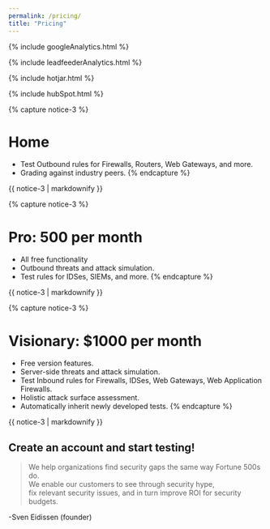 ```yaml
---
permalink: /pricing/
title: "Pricing"
---
```

<!-- Google analytics -->
{% include googleAnalytics.html %}
<!-- Leadfeeder analytics -->
{% include leadfeederAnalytics.html %}
<!-- Hotjar analytics -->
{% include hotjar.html %}
<!-- Hub Spot analytics -->
{% include hubSpot.html %}

{% capture notice-3 %}
# Home
* Test Outbound rules for Firewalls, Routers, Web Gateways, and more.
* Grading against industry peers.
{% endcapture %}
<div class="notice">{{ notice-3 | markdownify }}</div>

{% capture notice-3 %}
# Pro: 500 per month
* All free functionality
* Outbound threats and attack simulation.
* Test rules for IDSes, SIEMs, and more.
{% endcapture %}
<div class="notice">{{ notice-3 | markdownify }}</div>

{% capture notice-3 %}
# Visionary:  $1000 per month
* Free version features.
* Server-side threats and attack simulation.
* Test Inbound rules for Firewalls, IDSes, Web Gateways, Web Application Firewalls.
* Holistic attack surface assessment.
* Automatically inherit newly developed tests.
{% endcapture %}
<div class="notice">{{ notice-3 | markdownify }}</div>

## Create an account and start testing!

<script charset="utf-8" type="text/javascript" src="//js.hsforms.net/forms/shell.js"></script>
<script>
  hbspt.forms.create({
	portalId: "8898112",
	formId: "2b1cfdb3-6618-4dd8-86e4-4786274c0d38"
});
</script>

>We help organizations find security gaps the same way Fortune 500s do.  
>We enable our customers to see through security hype,  
>fix relevant security issues, 
>and in turn improve ROI for security budgets. 

-Sven Eidissen (founder)